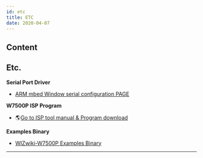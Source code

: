 ```yaml
---
id: etc
title: ETC
date: 2020-04-07
---
```



## Content
## Etc.

**Serial Port Driver**

   * [ARM mbed Window serial configuration PAGE ]()

**W7500P ISP Program**

  - 🌎[Go to ISP tool manual & Program
    download](/products/w7500/documents/appnote/isptool)

**Examples Binary**

   * [WIZwiki-W7500P Examples Binary]()

-----
